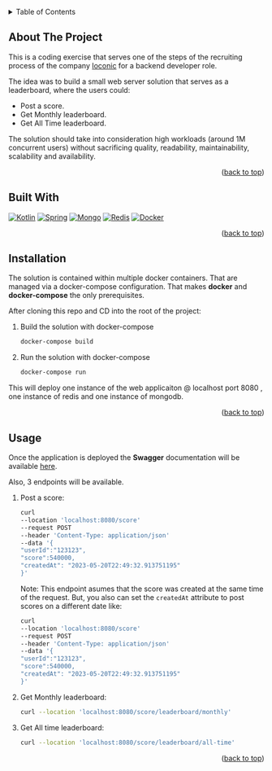 <a name="readme-top"></a>
<!-- TABLE OF CONTENTS -->
<details>
    <summary>Table of Contents</summary>
    <ol>
        <li>
            <a href="#about-the-project">About The Project</a>
        </li>
        <li>
            <a href="#built-with">Built With</a>
        </li>
        <li>
            <a href="#installation">Installation</a>
        </li>
        <li>
            <a href="#usage">Usage</a>
        </li>
    </ol>
</details>

<!-- ABOUT THE PROJECT -->
## About The Project

This is a coding exercise that serves one of the steps of the recruiting process 
of the company <a href="www.ioconic.io">Ioconic</a> for a backend developer role.

The idea was to build a small web server solution that serves as a leaderboard, where
the users could:
* Post a score.
* Get Monthly leaderboard.
* Get All Time leaderboard.

The solution should take into consideration high workloads (around 1M concurrent users) 
without sacrificing quality, readability, maintainability, scalability and availability.

<p align="right">(<a href="#readme-top">back to top</a>)</p>

## Built With

[![Kotlin][Kotlin]][Kotlin-url]
[![Spring][Spring]][Spring-url]
[![Mongo][Mongo]][Mongo-url]
[![Redis][Redis]][Redis-url]
[![Docker][Docker]][Docker-url]

<p align="right">(<a href="#readme-top">back to top</a>)</p>



## Installation

The solution is contained within multiple docker containers. That are managed via 
a docker-compose configuration. That makes <strong>docker</strong> and <strong>docker-compose</strong> 
the only prerequisites.

After cloning this repo and CD into the root of the project:

1. Build the solution with docker-compose

    ```sh
    docker-compose build 
     ```

2. Run the solution with docker-compose

    ```sh
    docker-compose run 
     ```
This will deploy one instance of the web applicaiton @ localhost port 8080 , one instance of redis and one instance of mongodb.

<p align="right">(<a href="#readme-top">back to top</a>)</p>

## Usage 

Once the application is deployed the <strong>Swagger</strong> documentation will be 
available [here](localhost:8080/http://localhost:8080/swagger-ui/index.html).

Also, 3 endpoints will be available. 
    
1. Post a score:

    ```sh 
    curl 
    --location 'localhost:8080/score' 
    --request POST
    --header 'Content-Type: application/json' 
    --data '{
    "userId":"123123",
    "score":540000,
    "createdAt": "2023-05-20T22:49:32.913751195"
    }'
    ```

    Note: This endpoint asumes that the score was created at the same time of the request.
    But, you also can set the `createdAt` attribute to post scores on a different
    date like:

    ```sh 
    curl 
    --location 'localhost:8080/score' 
    --request POST
    --header 'Content-Type: application/json' 
    --data '{
    "userId":"123123",
    "score":540000,
    "createdAt": "2023-05-20T22:49:32.913751195"
    }'
    ```

2. Get Monthly leaderboard:

    ```sh 
    curl --location 'localhost:8080/score/leaderboard/monthly'
    ```

3. Get All time leaderboard:

    ```sh 
    curl --location 'localhost:8080/score/leaderboard/all-time'
    ```

<p align="right">(<a href="#readme-top">back to top</a>)</p>


[Kotlin]: https://img.shields.io/badge/Kotlin-0095D5?&style=for-the-badge&logo=kotlin&logoColor=white
[Kotlin-url]:https://kotlinlang.org/

[Spring]: https://img.shields.io/badge/Spring-6DB33F?style=for-the-badge&logo=spring&logoColor=white
[Spring-url]:https://spring.io/

[Mongo]:https://img.shields.io/badge/MongoDB-4EA94B?style=for-the-badge&logo=mongodb&logoColor=white 
[Mongo-url]:https://www.mongodb.com/

[Redis]:https://img.shields.io/badge/redis-%23DD0031.svg?&style=for-the-badge&logo=redis&logoColor=white
[Redis-url]:https://redis.io/

[Docker]:https://img.shields.io/badge/docker-%230db7ed.svg?style=for-the-badge&logo=docker&logoColor=white
[Docker-url]:https://www.docker.com/

